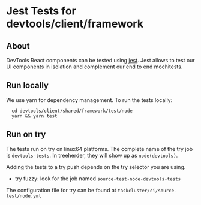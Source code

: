 # Jest Tests for devtools/client/framework

## About

DevTools React components can be tested using [jest](https://jestjs.io/). Jest allows to test our UI components in isolation and complement our end to end mochitests.

## Run locally

We use yarn for dependency management. To run the tests locally:
```
  cd devtools/client/shared/framework/test/node
  yarn && yarn test
```

## Run on try

The tests run on try on linux64 platforms. The complete name of the try job is `devtools-tests`. In treeherder, they will show up as `node(devtools)`.

Adding the tests to a try push depends on the try selector you are using.
- try fuzzy: look for the job named `source-test-node-devtools-tests`

The configuration file for try can be found at `taskcluster/ci/source-test/node.yml`
